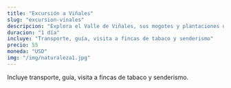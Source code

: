 ```yaml
---
title: "Excursión a Viñales"
slug: "excursion-vinales"
descripcion: "Explora el Valle de Viñales, sus mogotes y plantaciones de tabaco con actividades de senderismo y bicicleta."
duracion: "1 día"
incluye: "Transporte, guía, visita a fincas de tabaco y senderismo"
precio: 55
moneda: "USD"
img: "/img/naturaleza1.jpg"
---
```


Incluye transporte, guía, visita a fincas de tabaco y senderismo.

